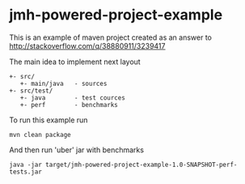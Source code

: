 # jmh-powered-project-example

This is an example of maven project created as an answer to http://stackoverflow.com/q/38880911/3239417

The main idea to implement next layout

    +- src/
       +- main/java   - sources
    +- src/test/
       +- java        - test cources
       +- perf        - benchmarks

To run this example run

    mvn clean package

And then run 'uber' jar with benchmarks

    java -jar target/jmh-powered-project-example-1.0-SNAPSHOT-perf-tests.jar

